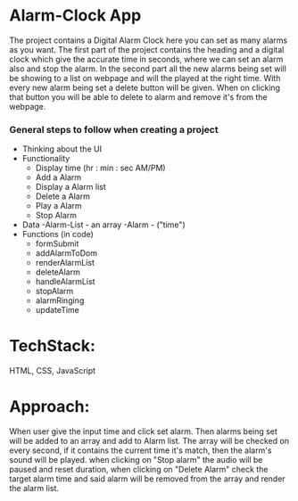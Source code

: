# Alarm-Clock App
The project contains a Digital Alarm Clock here you can set as many alarms as you want. 
The first part of the project contains the heading and a digital clock which give the accurate time in seconds, where we can set an alarm also and stop the alarm. In the second part all the new alarms being set will be showing to a list on webpage and will the played at the right time. With every new alarm being set a delete button will be given. When on clicking that button you will be able to delete to alarm and remove it's from the webpage.


### General steps to follow when creating a project

- Thinking about the UI
- Functionality
    - Display time (hr : min : sec AM/PM)
    - Add a Alarm
    - Display a Alarm list
    - Delete a Alarm
    - Play a Alarm
    - Stop Alarm
- Data
    -Alarm-List - an array
    -Alarm - ("time")
- Functions (in code)
    - formSubmit
    - addAlarmToDom
    - renderAlarmList
    - deleteAlarm
    - handleAlarmList
    - stopAlarm
    - alarmRinging
    - updateTime

# TechStack: 
HTML, CSS, JavaScript

# Approach:
When user give the input time and click set alarm. Then alarms being set will be added to an array and add to Alarm list. The array will be checked on every second, if it contains the current time it's match, then the alarm's sound will be played. 
when clicking on "Stop alarm" the audio will be paused and reset duration, when clicking on "Delete Alarm" check the target alarm time and said alarm will be removed from the array and render the alarm list. 
